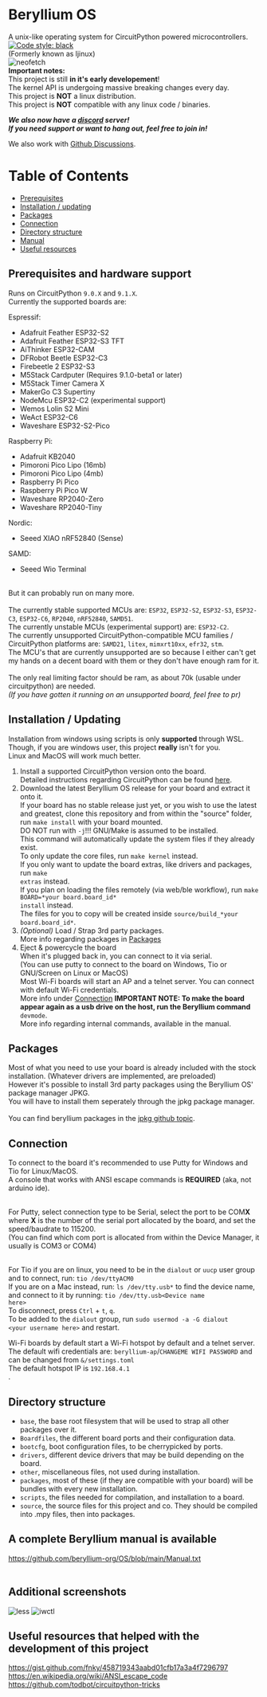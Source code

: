 # Beryllium OS
A unix-like operating system for CircuitPython powered microcontrollers.  <a href="https://github.com/psf/black"><img alt="Code style: black" src="https://img.shields.io/badge/code%20style-black-000000.svg"></a><br />
(Formerly known as ljinux)<br />
![neofetch](https://github.com/beryllium-org/OS/blob/main/other/screenshots/boot.gif)<br />
<b>Important notes:</b><br />
This project is still <b>in it's early developement</b>!<br />
The kernel API is undergoing massive breaking changes every day.<br />
This project is <b>NOT</b> a linux distribution.<br />
This project is <b>NOT</b> compatible with any linux code / binaries.<br />

<b><i>We also now have a [discord](https://discord.gg/V8AejwGpCv) server!<br />
If you need support or want to hang out, feel free to join in!</i></b><br />

We also work with [Github Discussions](https://github.com/beryllium-org/OS/discussions).<br />

Table of Contents
=================
* [Prerequisites](#prerequisites-and-hardware-support)
* [Installation / updating](#installation--updating)
* [Packages](#packages)
* [Connection](#connection)
* [Directory structure](#directory-structure)
* [Manual](#a-complete-beryllium-manual-is-available)
* [Useful resources](#useful-resources-that-helped-with-the-development-of-this-project)

## Prerequisites and hardware support

Runs on CircuitPython <code>9.0.X</code> and <code>9.1.X</code>.<br />
Currently the supported boards are:<br />

Espressif:<br />
 - Adafruit Feather ESP32-S2<br />
 - Adafruit Feather ESP32-S3 TFT<br />
 - AiThinker ESP32-CAM<br />
 - DFRobot Beetle ESP32-C3<br />
 - Firebeetle 2 ESP32-S3<br />
 - M5Stack Cardputer (Requires 9.1.0-beta1 or later)<br />
 - M5Stack Timer Camera X<br />
 - MakerGo C3 Supertiny<br />
 - NodeMcu ESP32-C2 (experimental support)<br />
 - Wemos Lolin S2 Mini<br />
 - WeAct ESP32-C6<br />
 - Waveshare ESP32-S2-Pico<br />

Raspberry Pi:<br />
 - Adafruit KB2040<br />
 - Pimoroni Pico Lipo (16mb)<br />
 - Pimoroni Pico Lipo (4mb)<br />
 - Raspberry Pi Pico<br />
 - Raspberry Pi Pico W<br />
 - Waveshare RP2040-Zero<br />
 - Waveshare RP2040-Tiny<br />

Nordic:<br />
 - Seeed XIAO nRF52840 (Sense)<br />

SAMD:<br />
 - Seeed Wio Terminal<br />

<br />
But it can probably run on many more.<br />
<br />
The currently stable supported MCUs are: <code>ESP32</code>, <code>ESP32-S2</code>, <code>ESP32-S3</code>, <code>ESP32-C3</code>, <code>ESP32-C6</code>, <code>RP2040</code>, <code>nRF52840</code>, <code>SAMD51</code>.<br />
The currently unstable MCUs (experimental support) are: <code>ESP32-C2</code>.<br />
The currently unsupported CircuitPython-compatible MCU families / CircuitPython platforms are: <code>SAMD21</code>, <code>litex</code>, <code>mimxrt10xx</code>, <code>efr32</code>, <code>stm</code>.<br />
The MCU's that are currently unsupported are so because I either can't get my hands on a decent board with them or they don't have enough ram for it.<br />
<br />
The only real limiting factor should be ram, as about 70k (usable under circuitpython) are needed.<br />
<i>(If you have gotten it running on an unsupported board, feel free to pr)</i><br />

## Installation / Updating

Installation from windows using scripts is only **supported** through WSL.<br />
Though, if you are windows user, this project **really** isn't for you.<br />
Linux and MacOS will work much better.<br />

1) Install a supported CircuitPython version onto the board.<br />
    Detailed instructions regarding CircuitPython can be found [here](https://learn.adafruit.com/welcome-to-circuitpython).<br />
2) Download the latest Beryllium OS release for your board and extract it onto it.<br />
    If your board has no stable release just yet, or you wish to use the latest and greatest, clone this repository and from within the "source" folder, run <code>make install</code> with your board mounted.<br />
    DO NOT run with <code>-j</code>!!! GNU/Make is assumed to be installed.<br />
    This command will automatically update the system files if they already exist.<br />
    To only update the core files, run <code>make kernel</code> instead.<br />
    If you only want to update the board extras, like drivers and packages, run <code>make extras</code> instead.<br />
    If you plan on loading the files remotely (via web/ble workflow), run <code>make BOARD=\*your board.board_id\* install</code> instead.<br />
    The files for you to copy will be created inside <code>source/build_\*your board.board_id\*</code>.<br />
3) *(Optional)* Load / Strap 3rd party packages.<br />
    More info regarding packages in [Packages](#packages)
4) Eject & powercycle the board<br />
    When it's plugged back in, you can connect to it via serial.<br />
    (You can use putty to connect to the board on Windows, Tio or GNU/Screen on Linux or MacOS)<br />
    Most Wi-Fi boards will start an AP and a telnet server. You can connect with default Wi-Fi credentials.<br />
    More info under [Connection](#connection)
<b>IMPORTANT NOTE: To make the board appear again as a usb drive on the host, run the Beryllium command </b><code>devmode</code>.<br />
More info regarding internal commands, available in the manual.<br />

## Packages
Most of what you need to use your board is already included with the stock installation. (Whatever drivers are implemented, are preloaded)<br />
However it's possible to install 3rd party packages using the Beryllium OS' package manager JPKG.<br />
You will have to install them seperately through the jpkg package manager.<br />
<br />
You can find beryllium packages in the [jpkg github topic](https://github.com/topics/jpkg).<br />

## Connection

To connect to the board it's recommended to use Putty for Windows and Tio for Linux/MacOS.<br />
A console that works with ANSI escape commands is <b>REQUIRED</b> (aka, not arduino ide).<br /><br />

For Putty, select connection type to be Serial, select the port to be COM<b>X</b> where <b>X</b> is the number of the serial port allocated by the board, and set the speed/baudrate to 115200.<br />
(You can find which com port is allocated from within the Device Manager, it usually is COM3 or COM4)<br /><br />

For Tio if you are on linux, you need to be in the <code>dialout</code> or <code>uucp</code> user group and to connect, run: <code>tio /dev/ttyACM0</code><br />
If you are on a Mac instead, run: <code>ls /dev/tty.usb*</code> to find the device name, and connect to it by running: <code>tio /dev/tty.usb\<Device name here\></code><br />
To disconnect, press <code>Ctrl</code> + <code>t</code>, <code>q</code>.<br />
To be added to the <code>dialout</code> group, run <code>sudo usermod -a -G dialout \<your username here\></code> and restart.<br />

Wi-Fi boards by default start a Wi-Fi hotspot by default and a telnet server.<br />
The default wifi credentials are: <code>beryllium-ap</code>/<code>CHANGEME WIFI PASSWORD</code> and can be changed from <code>&/settings.toml</code><br />
The default hotspot IP is <code>192.168.4.1</code><br />.

## Directory structure

<ul>
<li><code>base</code>, the base root filesystem that will be used to strap all other packages over it.</li>
<li><code>Boardfiles</code>, the different board ports and their configuration data.</li>
<li><code>bootcfg</code>, boot configuration files, to be cherrypicked by ports.</li>
<li><code>drivers</code>, different device drivers that may be build depending on the board.</li>
<li><code>other</code>, miscellaneous files, not used during installation.</li>
<li><code>packages</code>, most of these (if they are compatible with your board) will be bundles with every new installation.</li>
<li><code>scripts</code>, the files needed for compilation, and installation to a board.</li>
<li><code>source</code>, the source files for this project and co. They should be compiled into .mpy files, then into packages.</li>
</ul>

## A complete Beryllium manual is available

 https://github.com/beryllium-org/OS/blob/main/Manual.txt<br />
 <br />

## Additional screenshots
![less](https://github.com/beryllium-org/OS/blob/main/other/screenshots/less.png)
![iwctl](https://github.com/beryllium-org/OS/blob/main/other/screenshots/iwctl.png)

## Useful resources that helped with the development of this project
 https://gist.github.com/fnky/458719343aabd01cfb17a3a4f7296797<br />
 https://en.wikipedia.org/wiki/ANSI_escape_code<br />
 https://github.com/todbot/circuitpython-tricks<br />
